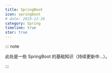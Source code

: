 ```yaml
---
title: SpringBoot
icon: springboot
# date: 2019-12-26
category: Spring
timeline: true
star: true
---
```


::: note

此处是一些 SpringBoot 的基础知识（持续更新中...）。

:::

<!-- more -->
